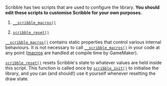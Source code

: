 Scribble has two scripts that are used to configure the library. **You should edit these scripts to customise Scribble for your own purposes.**

1. [`__scribble_macros()`](__scribble_macros)

2. [`scribble_reset()`](scribble_reset)

[`__scribble_macros()`](__scribble_macros) contains static properties that control various internal behaviours. It is not necessary to call [`__scribble_macros()`](__scribble_macros) in your code at any point ([macros](https://docs2.yoyogames.com/source/_build/3_scripting/3_gml_overview/6_scope.html) are handled at compile time by GameMaker).

[`scribble_reset()`](scribble_reset) resets Scribble's state to whatever values are held inside this script. This function is called once by [`scribble_init()`](scribble_init) to initialise the library, and you can (and should!) use it yourself whenever resetting the draw state.